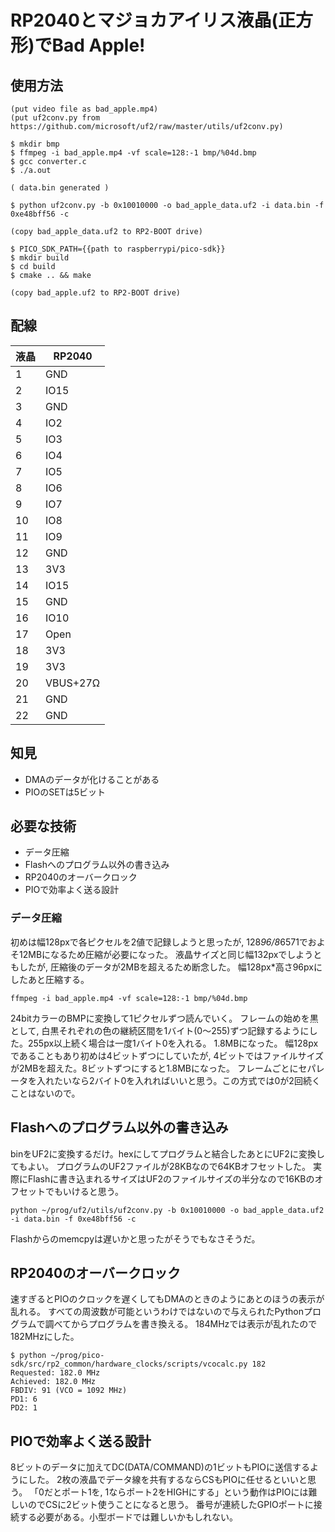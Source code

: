 # RP2040とマジョカアイリス液晶(正方形)でBad Apple!

## 使用方法

```
(put video file as bad_apple.mp4)
(put uf2conv.py from https://github.com/microsoft/uf2/raw/master/utils/uf2conv.py)

$ mkdir bmp
$ ffmpeg -i bad_apple.mp4 -vf scale=128:-1 bmp/%04d.bmp
$ gcc converter.c
$ ./a.out

( data.bin generated )

$ python uf2conv.py -b 0x10010000 -o bad_apple_data.uf2 -i data.bin -f 0xe48bff56 -c

(copy bad_apple_data.uf2 to RP2-BOOT drive)

$ PICO_SDK_PATH={{path to raspberrypi/pico-sdk}}
$ mkdir build
$ cd build
$ cmake .. && make

(copy bad_apple.uf2 to RP2-BOOT drive)
```

## 配線

| 液晶 | RP2040 |
|----|------|
| 1  | GND  |
| 2  | IO15 |
| 3  | GND  |
| 4  | IO2  |
| 5  | IO3  |
| 6  | IO4  |
| 7  | IO5  |
| 8  | IO6  |
| 9  | IO7  |
| 10 | IO8  |
| 11 | IO9  |
| 12 | GND  |
| 13 | 3V3  |
| 14 | IO15 |
| 15 | GND  |
| 16 | IO10 |
| 17 | Open |
| 18 | 3V3  |
| 19 | 3V3  |
| 20 | VBUS+27Ω |
| 21 | GND  |
| 22 | GND  |

## 知見

* DMAのデータが化けることがある
* PIOのSETは5ビット

## 必要な技術

* データ圧縮
* Flashへのプログラム以外の書き込み
* RP2040のオーバークロック
* PIOで効率よく送る設計

### データ圧縮

初めは幅128pxで各ピクセルを2値で記録しようと思ったが, 128*96/8*6571でおよそ12MBになるため圧縮が必要になった。
液晶サイズと同じ幅132pxでしようともしたが, 圧縮後のデータが2MBを超えるため断念した。
幅128px*高さ96pxにしたあと圧縮する。

`ffmpeg -i bad_apple.mp4 -vf scale=128:-1 bmp/%04d.bmp`

24bitカラーのBMPに変換して1ピクセルずつ読んでいく。
フレームの始めを黒として, 白黒それぞれの色の継続区間を1バイト(0〜255)ずつ記録するようにした。255px以上続く場合は一度1バイト0を入れる。
1.8MBになった。
幅128pxであることもあり初めは4ビットずつにしていたが, 4ビットではファイルサイズが2MBを超えた。8ビットずつにすると1.8MBになった。
フレームごとにセパレータを入れたいなら2バイト0を入れればいいと思う。この方式では0が2回続くことはないので。

## Flashへのプログラム以外の書き込み

binをUF2に変換するだけ。hexにしてプログラムと結合したあとにUF2に変換してもよい。
プログラムのUF2ファイルが28KBなので64KBオフセットした。
実際にFlashに書き込まれるサイズはUF2のファイルサイズの半分なので16KBのオフセットでもいけると思う。

`python ~/prog/uf2/utils/uf2conv.py -b 0x10010000 -o bad_apple_data.uf2 -i data.bin -f 0xe48bff56 -c`

Flashからのmemcpyは遅いかと思ったがそうでもなさそうだ。

## RP2040のオーバークロック

速すぎるとPIOのクロックを遅くしてもDMAのときのようにあとのほうの表示が乱れる。
すべての周波数が可能というわけではないので与えられたPythonプログラムで調べてからプログラムを書き換える。
184MHzでは表示が乱れたので182MHzにした。

```
$ python ~/prog/pico-sdk/src/rp2_common/hardware_clocks/scripts/vcocalc.py 182
Requested: 182.0 MHz
Achieved: 182.0 MHz
FBDIV: 91 (VCO = 1092 MHz)
PD1: 6
PD2: 1
```

## PIOで効率よく送る設計

8ビットのデータに加えてDC(DATA/COMMAND)の1ビットもPIOに送信するようにした。
2枚の液晶でデータ線を共有するならCSもPIOに任せるといいと思う。
「0だとポート1を, 1ならポート2をHIGHにする」という動作はPIOには難しいのでCSに2ビット使うことになると思う。
番号が連続したGPIOポートに接続する必要がある。小型ボードでは難しいかもしれない。

